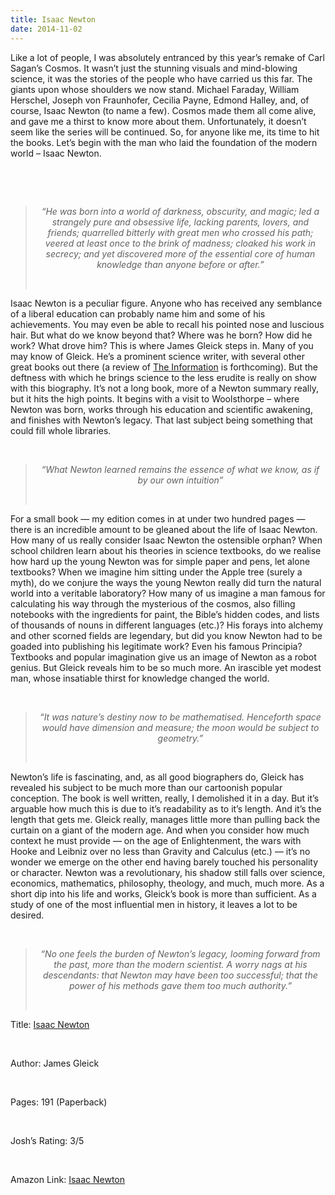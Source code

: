 ```yaml
---
title: Isaac Newton
date: 2014-11-02
---
```


<!--kg-card-begin: html--><p>Like a lot of people, I was absolutely entranced by this year’s remake of Carl Sagan’s Cosmos. It wasn&#8217;t just the stunning visuals and mind-blowing science, it was the stories of the people who have carried us this far. The giants upon whose shoulders we now stand. Michael Faraday, William Herschel, Joseph von Fraunhofer, Cecilia Payne, Edmond Halley, and, of course, Isaac Newton (to name a few). Cosmos made them all come alive, and gave me a thirst to know more about them. Unfortunately, it doesn’t seem like the series will be continued. So, for anyone like me, its time to hit the books. Let’s begin with the man who laid the foundation of the modern world &#8211; Isaac Newton.</span></p><br>
</p><br>
<blockquote>
<p class="p3" style="text-align: center;"><em><span class="s1">&#8220;He was born into a world of darkness, obscurity, and magic; led a strangely pure and obsessive life, lacking parents, lovers, and friends; quarrelled bitterly with great men who crossed his path; veered at least once to the brink of madness; cloaked his work in secrecy; and yet discovered more of the essential core of human knowledge than anyone before or after.&#8221;</span></em></p><br>
</blockquote>
<p class="p1"><span class="s1">Isaac Newton is a peculiar figure. Anyone who has received any semblance of a liberal education can probably name him and some of his achievements. You may even be able to recall his pointed nose and luscious hair. But what do we know beyond that? Where was he born? How did he work? What drove him? This is where James Gleick steps in. Many of you may know of Gleick. He’s a prominent science writer, with several other great books out there (a review of <a href="http://www.amazon.com/gp/product/1400096235/ref=as_li_tl?ie=UTF8&amp;camp=1789&amp;creative=390957&amp;creativeASIN=1400096235&amp;linkCode=as2&amp;tag=joshnichocom-20&amp;linkId=WJ6W55WGRAF7MDIH" target="_blank" rel="noopener noreferrer">The Information</a> is forthcoming). But the deftness with which he brings science to the less erudite is really on show with this biography. It’s not a long book, more of a Newton summary really, but it hits the high points. It begins with a visit to Woolsthorpe &#8211; where Newton was born, works through his education and scientific awakening, and finishes with Newton’s legacy. That last subject being something that could fill whole libraries.</span></p><br>
<blockquote>
<p class="p3" style="text-align: center;"><em><span class="s1">&#8220;What Newton learned remains the essence of what we know, as if by our own intuition&#8221;</span></em></p><br>
</blockquote>
<p class="p1"><span class="s1">For a small book — my edition comes in at under two hundred pages — there is an incredible amount to be gleaned about the life of Isaac Newton. How many of us really consider Isaac Newton the ostensible orphan? When school children learn about his theories in science textbooks, do we realise how hard up the young Newton was for simple paper and pens, let alone textbooks? When we imagine him sitting under the Apple tree (surely a myth), do we conjure the ways the young Newton really did turn the natural world into a veritable laboratory? How many of us imagine a man famous for calculating his way through the mysterious of the cosmos, also filling notebooks with the ingredients for paint, the Bible&#8217;s hidden codes, and lists of thousands of nouns in different languages (etc.)? His forays into alchemy and other scorned fields are legendary, but did you know Newton had to be goaded into publishing his legitimate work? Even his famous Principia? Textbooks and popular imagination give us an image of Newton as a robot genius. But Gleick reveals him to be so much more. An irascible yet modest man, whose insatiable thirst for knowledge changed the world.</span></p><br>
<blockquote>
<p class="p1" style="text-align: center;"><em><span class="s1">“It was nature’s destiny now to be mathematised. Henceforth space would have dimension and measure; the moon would be subject to geometry.”</span></em></p><br>
</blockquote>
<p class="p1"><span class="s1">Newton’s life is fascinating, and, as all good biographers do, Gleick has revealed his subject to be much more than our cartoonish popular conception. The book is well written, really, I demolished it in a day. But it’s arguable how much this is due to it’s readability as to it’s length. And it’s the length that gets me. Gleick really, manages little more than pulling back the curtain on a giant of the modern age. And when you consider how much context he must provide — on the age of Enlightenment, the wars with Hooke and Leibniz over no less than Gravity and Calculus (etc.) — it’s no wonder we emerge on the other end having barely touched his personality or character. Newton was a revolutionary, his shadow still falls over science, economics, mathematics, philosophy, theology, and much, much more. As a short dip into his life and works, Gleick’s book is more than sufficient. As a study of one of the most influential men in history, it leaves a lot to be desired.</span></p><br>
<blockquote>
<p class="p3" style="text-align: center;"><em><span class="s1">“No one feels the burden of Newton’s legacy, looming forward from the past, more than the modern scientist. A worry nags at his descendants: that Newton may have been too successful; that the power of his methods gave them too much authority.”</span></em></p><br>
</blockquote>
<p class="p1"><span class="s1">Title: <a href="http://www.amazon.com/gp/product/1400032954/ref=as_li_tl?ie=UTF8&amp;camp=1789&amp;creative=390957&amp;creativeASIN=1400032954&amp;linkCode=as2&amp;tag=joshnichocom-20&amp;linkId=WU6LXZFPN6JMW4S4" target="_blank" rel="noopener noreferrer">Isaac Newton</a></span></p><br>
<p class="p1"><span class="s1">Author: James Gleick</span></p><br>
<p class="p1"><span class="s1">Pages: 191 (Paperback)</span></p><br>
<p class="p1"><span class="s1">Josh’s Rating: 3/5</span></p><br>
<p class="p1"><span class="s1">Amazon Link: <a href="http://www.amazon.com/gp/product/1400032954/ref=as_li_tl?ie=UTF8&amp;camp=1789&amp;creative=390957&amp;creativeASIN=1400032954&amp;linkCode=as2&amp;tag=joshnichocom-20&amp;linkId=WU6LXZFPN6JMW4S4" target="_blank" rel="noopener noreferrer">Isaac Newton</a></span></p><br>
<!--kg-card-end: html-->